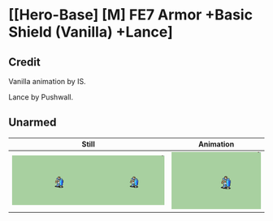 # [\[Hero-Base\] \[M\] FE7 Armor +Basic Shield \(Vanilla\) +Lance]

## Credit

Vanilla animation by IS.

Lance by Pushwall.
	
## Unarmed

| Still | Animation |
| :---: | :-------: |
| ![Unarmed still](./Unarmed_000.png) | ![Unarmed animation](./Unarmed.gif) |
